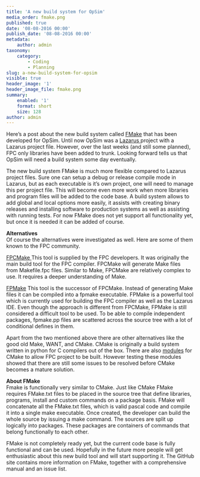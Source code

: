 ```yaml
---
title: 'A new build system for OpSim'
media_order: fmake.png
published: true
date: '08-08-2016 00:00'
publish_date: '08-08-2016 00:00'
metadata:
    author: admin
taxonomy:
    category:
        - Coding
        - Planning
slug: a-new-build-system-for-opsim
visible: true
header_image: '1'
header_image_file: fmake.png
summary:
    enabled: '1'
    format: short
    size: 128
author: admin
---
```


Here’s a post about the new build system called [FMake](http://daar.github.io/pmake/) that has been developed for OpSim. Until now OpSim was a [Lazarus ](http://www.lazarus-ide.org/)project with a Lazarus project file. However, over the last weeks (and still some planned), FPC only libraries have been added to trunk. Looking forward tells us that OpSim will need a build system some day eventually.  
  
 The new build system FMake is much more flexible compared to Lazarus project files. Sure one can setup a debug or release compile mode in Lazarus, but as each executable is it’s own project, one will need to manage this per project file. This will become even more work when more libraries and program files will be added to the code base. A build system allows to add global and local options more easily, it assists with creating binary releases and installing software to production systems as well as assisting with running tests. For now FMake does not yet support all functionality yet, but once it is needed it can be added of course.

**Alternatives**  
 Of course the alternatives were investigated as well. Here are some of them known to the FPC community.

[FPCMake ](http://wiki.freepascal.org/Fpcmake)This tool is supplied by the FPC developers. It was originally the main build tool for the FPC compiler. FPCMake will generate Make files from Makefile.fpc files. Similar to Make, FPCMake are relatively complex to use. It requires a deeper understanding of Make.

[FPMake](http://wiki.freepascal.org/FPMake) This tool is the successor of FPCMake. Instead of generating Make files it can be compiled into a fpmake executable. FPMake is a powerful tool which is currently used for building the FPC compiler as well as the Lazarus IDE. Even though the approach is different from FPCMake, FPMake is still considered a difficult tool to be used. To be able to compile independent packages, fpmake.pp files are scattered across the source tree with a lot of conditional defines in them.

Apart from the two mentioned above there are other alternatives like the good old Make, WANT, and CMake. CMake is originally a build system written in python for C compilers out of the box. There are also [modules](https://github.com/daar/CMake4Pascal) for CMake to allow FPC project to be built. However testing these modules showed that there are still some issues to be resolved before CMake becomes a mature solution.

**About FMake**  
 Fmake is functionally very similar to CMake. Just like CMake FMake requires FMake.txt files to be placed in the source tree that define libraries, programs, install and custom commands on a package basis. FMake will concatenate all the FMake.txt files, which is valid pascal code and compile it into a single make executable. Once created, the developer can build the whole source by issuing a make command. The sources are split up logically into packages. These packages are containers of commands that belong functionally to each other.

FMake is not completely ready yet, but the current code base is fully functional and can be used. Hopefully in the future more people will get enthusiastic about this new build tool and will start supporting it. The GitHub site contains more information on FMake, together with a comprehensive manual and an issue list.